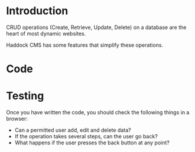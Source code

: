 # Introduction #

CRUD operations (Create, Retrieve, Update, Delete) on a database are the heart of most dynamic websites.

Haddock CMS has some features that simplify these operations.

# Code #

# Testing #

Once you have written the code, you should check the following things in a browser:

  * Can a permitted user add, edit and delete data?
  * If the operation takes several steps, can the user go back?
  * What happens if the user presses the back button at any point?